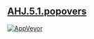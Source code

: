 [AHJ.5.1.popovers](https://shustrila.github.io/AHJ.5.1.popovers/)
--
[![AppVeyor](https://img.shields.io/appveyor/ci/shustrila/ahj-5-1-popovers.svg?logo=appveyor&logoColor=white)](https://ci.appveyor.com/project/Shustrila/ahj-5-1-popovers)
